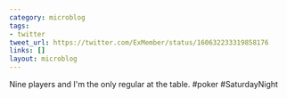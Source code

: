```yaml
---
category: microblog
tags:
- twitter
tweet_url: https://twitter.com/ExMember/status/160632233319858176
links: []
layout: microblog
---
```

Nine players and I'm the only regular at the table. #poker #SaturdayNight
